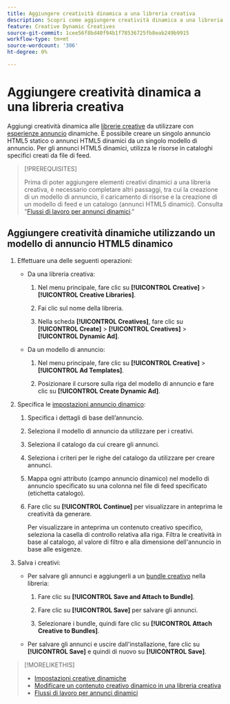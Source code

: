```yaml
---
title: Aggiungere creatività dinamica a una libreria creativa
description: Scopri come aggiungere creatività dinamica a una libreria creativa.
feature: Creative Dynamic Creatives
source-git-commit: 1cee56f8bd40f94b1f78536725fb8eab249b9915
workflow-type: tm+mt
source-wordcount: '306'
ht-degree: 0%

---
```


# Aggiungere creatività dinamica a una libreria creativa

Aggiungi creatività dinamica alle [librerie creative](creative-library-manage.md) da utilizzare con [esperienze annuncio](/help/creative/experiences/experience-about.md) dinamiche. È possibile creare un singolo annuncio HTML5 statico o annunci HTML5 dinamici da un singolo modello di annuncio. Per gli annunci HTML5 dinamici, utilizza le risorse in cataloghi specifici creati da file di feed.

>[!PREREQUISITES]
>
>Prima di poter aggiungere elementi creativi dinamici a una libreria creativa, è necessario completare altri passaggi, tra cui la creazione di un modello di annuncio, il caricamento di risorse e la creazione di un modello di feed e un catalogo (annunci HTML5 dinamici). Consulta &quot;[Flussi di lavoro per annunci dinamici](/help/creative/introduction/workflow-dynamic-ads.md).&quot;

<!-- This does't work for me 9/24 -- I still have to select a catalog:

## Add dynamic creatives using a static HTML5 ad template

1. In the main menu, click **[!UICONTROL Creative]** > **[!UICONTROL Creative Libraries]**.

1. Click the library name.

1. On the **[!UICONTROL Creatives]** tab, click **[!UICONTROL Create]** > **[!UICONTROL Creatives]** > **[!UICONTROL Dynamic Ad]**.

1. Specify the [dynamic ad settings](/help/creative/creative-libraries/creative-settings-dynamic.md#dynamic-ad-settings-static-html5):

   1. On the [!UICONTROL Basic Details] tab, specify the ad details and the clickURL.

   1. Click **[!UICONTROL Process]**.

   1. On the [!UICONTROL Attributes Details] tab, specify the dynamic ad attributes.

1. Click **[!UICONTROL Save]**.

-->

## Aggiungere creatività dinamiche utilizzando un modello di annuncio HTML5 dinamico

1. Effettuare una delle seguenti operazioni:

   * Da una libreria creativa:

      1. Nel menu principale, fare clic su **[!UICONTROL Creative]** > **[!UICONTROL Creative Libraries]**.

      1. Fai clic sul nome della libreria.

      1. Nella scheda **[!UICONTROL Creatives]**, fare clic su **[!UICONTROL Create]** > **[!UICONTROL Creatives]** > **[!UICONTROL Dynamic Ad]**.

   * Da un modello di annuncio:

      1. Nel menu principale, fare clic su **[!UICONTROL Creative]** > **[!UICONTROL Ad Templates]**.

      1. Posizionare il cursore sulla riga del modello di annuncio e fare clic su **[!UICONTROL Create Dynamic Ad]**.

1. Specifica le [impostazioni annuncio dinamico](/help/creative/creative-libraries/creative-settings-dynamic.md):

   1. Specifica i dettagli di base dell’annuncio.

   1. Seleziona il modello di annuncio da utilizzare per i creativi.

   1. Seleziona il catalogo da cui creare gli annunci.

   1. Seleziona i criteri per le righe del catalogo da utilizzare per creare annunci.

   1. Mappa ogni attributo (campo annuncio dinamico) nel modello di annuncio specificato su una colonna nel file di feed specificato (etichetta catalogo).

   1. Fare clic su **[!UICONTROL Continue]** per visualizzare in anteprima le creatività da generare.

      Per visualizzare in anteprima un contenuto creativo specifico, seleziona la casella di controllo relativa alla riga. Filtra le creatività in base al catalogo, al valore di filtro <!-- explain more--> e alla dimensione dell&#39;annuncio in base alle esigenze.

1. Salva i creativi:

   * Per salvare gli annunci e aggiungerli a un [bundle creativo](/help/creative/creative-libraries/bundle-manage.md) nella libreria:

      1. Fare clic su **[!UICONTROL Save and Attach to Bundle]**.

      1. Fare clic su **[!UICONTROL Save]** per salvare gli annunci.

      1. Selezionare i bundle, quindi fare clic su **[!UICONTROL Attach Creative to Bundles]**.

   * Per salvare gli annunci e uscire dall&#39;installazione, fare clic su **[!UICONTROL Save]** e quindi di nuovo su **[!UICONTROL Save]**.

>[!MORELIKETHIS]
>
>* [Impostazioni creative dinamiche](creative-settings-dynamic.md)
>* [Modificare un contenuto creativo dinamico in una libreria creativa](creative-edit-dynamic.md)
>* [Flussi di lavoro per annunci dinamici](/help/creative/introduction/workflow-dynamic-ads.md)
